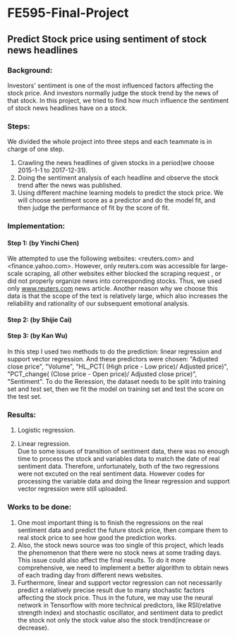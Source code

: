 # FE595-Final-Project
## Predict Stock price using sentiment of stock news headlines
### Background:
Investors' sentiment is one of the most influenced factors affecting the stock price. And investors normally judge the stock trend by the news of that stock. In this project, we tried to find how much influence the sentiment of stock news headlines have on a stock.

### Steps:
We divided the whole project into three steps and each teammate is in charge of one step.
1. Crawling the news headlines of given stocks in a period(we choose 2015-1-1 to 2017-12-31).
2. Doing the sentiment analysis of each headline and observe the stock trend after the news was published.
3. Using different machine learning models to predict the stock price. We will choose sentiment score as a predictor and do the model fit, and then judge the performance of fit by the score of fit.

### Implementation:
#### Step 1: (by Yinchi Chen)
We attempted to use the following websites: <reuters.com> and <finance.yahoo.com>. However, only reuters.com was accessible for large-scale scraping, all other websites either blocked the scraping request , or did not properly organize news into corresponding stocks. Thus, we used only www.reuters.com  news article.
Another reason why we choose this data is that the scope of the text is relatively large, which also increases the reliability and rationality of our subsequent emotional analysis.
#### Step 2: (by Shijie Cai)








#### Step 3: (by Kan Wu)
In this step I used two methods to do the prediction: linear regression and support vector regression.
And these predictors were chosen: "Adjusted close price", "Volume", "HL_PCT( (High price - Low price)/ Adjusted price)", "PCT_change( (Close price - Open price)/ Adjusted close price)", "Sentiment".
To do the Reression, the dataset needs to be split into training set and test set, then we fit the model on training set and test the score on the test set.


### Results:
1. Logistic regression.





2. Linear regression.\
Due to some issues of transition of sentiment data, there was no enough time to process the stock and variables data to match the date of real sentiment data. Therefore, unfortunately, both of the two regressions were not excuted on the real sentiment 
data. However codes for processing the variable data and doing the linear regression and support vector regression were still uploaded.


### Works to be done:
1. One most important thing is to finish the regressions on the real sentiment data and predict the future stock price, then compare them to real stock price to see how good the prediction works.
2. Also, the stock news source was too single of this project, which leads the phenomenon that there were no stock news at some trading days. This issue could also affect the final results. To do it more comprehensive, we need to implement a better algorithm to obtain news of each trading day from different news websites.
3. Furthermore, linear and support vector regression can not necessarily predict a relatively precise result due to many stochastic factors affecting the stock price.  Thus in the future, we may use the neural network in Tensorflow with more technical predictors, like RSI(relative strength index) and stochastic oscillator, and sentiment data to predict the stock not only the stock value also the stock trend(increase or decrease).













